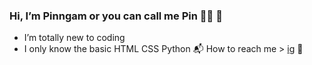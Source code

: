 ###  Hi, I’m Pinngam or you can call me Pin :fairy_woman: :stars:
- I’m totally new to coding
- I only know the basic HTML CSS Python
:mailbox_with_mail: How to reach me > [ig](www.instagram.com/21st_horizontal/) :milky_way:

<!---
findmelily/findmelily is a ✨ special ✨ repository because its `README.md` (this file) appears on your GitHub profile.
You can click the Preview link to take a look at your changes.
--->
